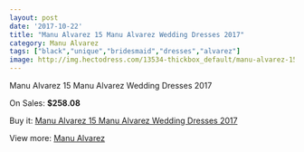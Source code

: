 ```yaml
---
layout: post
date: '2017-10-22'
title: "Manu Alvarez 15 Manu Alvarez Wedding Dresses 2017"
category: Manu Alvarez
tags: ["black","unique","bridesmaid","dresses","alvarez"]
image: http://img.hectodress.com/13534-thickbox_default/manu-alvarez-15-manu-alvarez-wedding-dresses-2013.jpg
---
```

Manu Alvarez 15 Manu Alvarez Wedding Dresses 2017

On Sales: **$258.08**
<a href="https://www.hectodress.com/manu-alvarez/6539-manu-alvarez-15-manu-alvarez-wedding-dresses-2013.html"><amp-img layout="responsive" width="600" height="600" src="//img.hectodress.com/13534-thickbox_default/manu-alvarez-15-manu-alvarez-wedding-dresses-2013.jpg" alt="Manu Alvarez 15 Manu Alvarez Wedding Dresses 2017 0" /></a>
<a href="https://www.hectodress.com/manu-alvarez/6539-manu-alvarez-15-manu-alvarez-wedding-dresses-2013.html"><amp-img layout="responsive" width="600" height="600" src="//img.hectodress.com/13535-thickbox_default/manu-alvarez-15-manu-alvarez-wedding-dresses-2013.jpg" alt="Manu Alvarez 15 Manu Alvarez Wedding Dresses 2017 1" /></a>

Buy it: [Manu Alvarez 15 Manu Alvarez Wedding Dresses 2017](https://www.hectodress.com/manu-alvarez/6539-manu-alvarez-15-manu-alvarez-wedding-dresses-2013.html "Manu Alvarez 15 Manu Alvarez Wedding Dresses 2017")

View more: [Manu Alvarez](https://www.hectodress.com/111-manu-alvarez "Manu Alvarez")